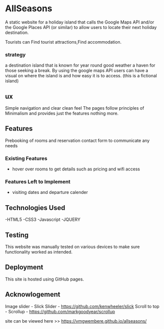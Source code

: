 # AllSeasons

A static website for a holiday island that calls the Google Maps API and/or the Google Places API (or similar) 
to allow users to locate  their next holiday destination.

Tourists can Find tourist attractions,Find accommodation.
 
 
### strategy

   a destination island that is known for year round good weather a haven for those seeking a break. By using the google maps API  users
    can have a visual on where the island is and how easy it is to access. (this is a fictional island)

## ux

Simple navigation and clear clean feel
The pages follow principles of Minimalism and provides just the features nothing more.

## Features

Prebooking of rooms and reservation
contact form to communicate any needs

### Existing Features
- hover over rooms to get details such as pricing and wifi access


### Features Left to Implement
- visiting dates and departure calender

## Technologies Used

-HTML5
-CSS3
-Javascript
-JQUERY

## Testing
This website was manually tested on various devices to make sure functionality worked as intended.

## Deployment
   This site is hosted using GitHub pages.
   
## Acknowlogement


Image slider - Slick Slider - https://github.com/kenwheeler/slick
Scroll to top - Scrollup - https://github.com/markgoodyear/scrollup


site can be viewed here >> https://vmgwembere.github.io/allseasons/

